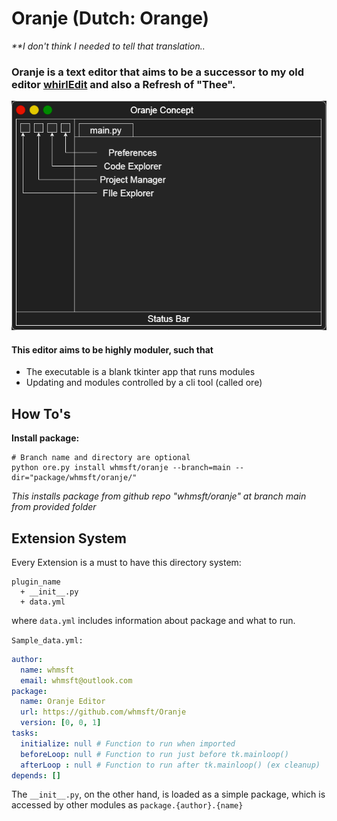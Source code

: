 # Oranje (Dutch: Orange)
<i>\*\*I don't think I needed to tell that translation..</i>

### Oranje is a text editor that aims to be a successor to my old editor [whirlEdit](https://github.com/whmsft/whirledit) and also a Refresh of "Thee".

<img src="./oranje.concept.png">


#### This editor aims to be highly moduler, such that

* The executable is a blank tkinter app that runs modules
* Updating and modules controlled by a cli tool (called ore)

## How To's

**Install package:**
```
# Branch name and directory are optional
python ore.py install whmsft/oranje --branch=main --dir="package/whmsft/oranje/"
```
*This installs package from github repo "whmsft/oranje" at branch main from provided folder*

## Extension System

Every Extension is a must to have this directory system:
```
plugin_name
  + __init__.py
  + data.yml
```

where `data.yml` includes information about package and what to run.

`Sample_data.yml:`
```yaml
author:
  name: whmsft
  email: whmsft@outlook.com
package:
  name: Oranje Editor
  url: https://github.com/whmsft/Oranje
  version: [0, 0, 1]
tasks:
  initialize: null # Function to run when imported
  beforeLoop: null # Function to run just before tk.mainloop()
  afterLoop : null # Function to run after tk.mainloop() (ex cleanup)
depends: []
```

The `__init__.py`, on the other hand, is loaded as a simple package, which is accessed by other modules as `package.{author}.{name}`
